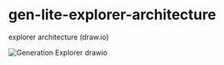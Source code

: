 # gen-lite-explorer-architecture

explorer architecture (draw.io)

![Generation Explorer drawio](https://user-images.githubusercontent.com/93761302/205258710-6307f163-177a-43a6-aff3-e78cf3c54925.png)
